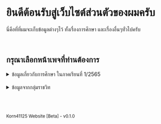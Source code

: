 <script> alert("Under Construction") </script>

<br>

# ยินดีต้อนรับสู่เว็บไซต์ส่วนตัวของผมครับ
นี่คือที่ที่ผมจะเก็บข้อมูลต่างๆไว้ ทั้งเรื่องการศึกษา และเรื่องอื่นๆทั่วไปครับ

<br>

## กรุณาเลือกหน้าเพจที่ท่านต้องการ

<details><summary>ข้อมูลเกี่ยวกับการศึกษา ในภาคเรียนที่ 1/2565</summary>
  
  <a href="https://korn41125.github.io/robotic-ai/links">Robotic AI</a>
  
</details>
<br>
<details><summary>ข้อมูลจากกลุ่มราชวิท</summary>
  
  (Coming Soon)
  
</details>

<br> <br>

<sub>Korn41125 Website [Beta] - v0.1.0</sub>
